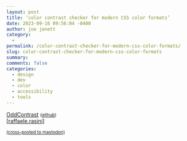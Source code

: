 ```yaml
---
layout: post
title: ‘color contrast checker for modern CSS color formats’
date: 2023-09-16 09:56:04 -0400
author: joe jenett
category:
  - 
permalink: /color-contrast-checker-for-modern-css-color-formats/
slug: color-contrast-checker-for-modern-css-color-formats
summary: 
comments: false
categories:
  - design
  - dev
  - color
  - accessibility
  - tools
---
```

<a title="OddContrast" href="https://www.oddcontrast.com/">OddContrast</a> <small>(<a href="https://github.com/oddbird/oddcontrast">github</a>)</small><br>[<a href="https://pinboard.in/u:raffaele.rasini">raffaele.rasini</a>]





<a href="https://brid.gy/publish/mastodon"><small>(cross-posted to mastodon)</small></a>